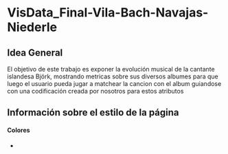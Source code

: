 # VisData_Final-Vila-Bach-Navajas-Niederle

## Idea General
El objetivo de este trabajo es exponer la evolución musical de la cantante islandesa Björk, mostrando metricas sobre sus diversos albumes para que luego el usuario pueda jugar a matchear la cancion con el album guiandose con una codificación creada por nosotros para estos atributos

## Información sobre el estilo de la página
#### Colores 
- 